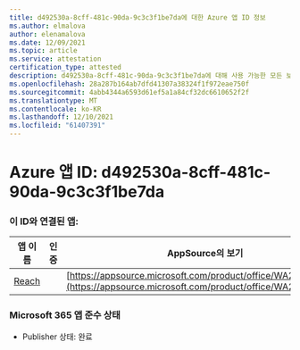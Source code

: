 ```yaml
---
title: d492530a-8cff-481c-90da-9c3c3f1be7da에 대한 Azure 앱 ID 정보
ms.author: elmalova
author: elenamalova
ms.date: 12/09/2021
ms.topic: article
ms.service: attestation
certification_type: attested
description: d492530a-8cff-481c-90da-9c3c3f1be7da에 대해 사용 가능한 모든 보안 및 규정 준수 정보입니다.
ms.openlocfilehash: 28a287b164ab7dfd41307a38324f1f972eae750f
ms.sourcegitcommit: 4abb4344a6593d61ef5a1a84cf32dc6610652f2f
ms.translationtype: MT
ms.contentlocale: ko-KR
ms.lasthandoff: 12/10/2021
ms.locfileid: "61407391"
---
```

# <a name="azure-app-id-d492530a-8cff-481c-90da-9c3c3f1be7da"></a>Azure 앱 ID: d492530a-8cff-481c-90da-9c3c3f1be7da


### <a name="apps-associated-with-this-id"></a>이 ID와 연결된 앱:
| **앱 이름** | **인증** | **AppSource의 보기** |
|--------------|---------------|-----------------------|
| [Reach](https://docs.microsoft.com/microsoft-365-app-certification/forward/WA200002045) |  | [https://appsource.microsoft.com/product/office/WA200002045](https://appsource.microsoft.com/product/office/WA200002045) |

### <a name="microsoft-365-app-compliance-status"></a>Microsoft 365 앱 준수 상태
- Publisher 상태: 완료
